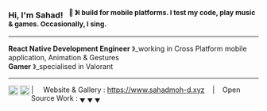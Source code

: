 ### Hi, I'm Sahad! &nbsp;&nbsp;<sup>👾 &#12299;I build for mobile platforms. I test my code, play music & games. Occasionally, I sing.</sup>

----


**React Native Development Engineer** &#12299;_working in Cross Platform mobile application, Animation & Gestures
<br/>
**Gamer** &#12299;_specialised in Valorant 

----

<a href="https://www.instagram.com/moer.tel/">
  <img align="left" alt="Sahad Instagram" width="20px" src="https://simpleicons.now.sh/instagram/495f7e" />
</a>
<a href="www.linkedin.com/in/sahad0">
  <img align="left" alt="Sahad LinkedIn" width="20px" src="https://simpleicons.now.sh/linkedin/495f7e" />
</a>

| &nbsp;&nbsp;&nbsp; Website & Gallery : https://www.sahadmoh-d.xyz &nbsp;&nbsp;&nbsp;|&nbsp;&nbsp;&nbsp; Open Source Work : <sub>&#9660; &#9660; &#9660;</sub>


